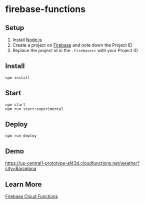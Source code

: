 # firebase-functions

## Setup
1. Install [Node.js](https://nodejs.org/en/download/)
2. Create a project on [Firebase](https://console.firebase.google.com/) and note down the Project ID
3. Replace the project id in the `.firebaserc` with your Project ID

## Install
```
npm install
```

## Start
```
npm start
npm run start:experimental
```

## Deploy
```
npm run deploy
```

## Demo
https://us-central1-prototype-af43d.cloudfunctions.net/weather?city=Barcelona


## Learn More

[Firebase Cloud Functions](https://firebase.google.com/docs/functions/)
